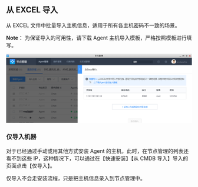## 从 EXCEL 导入

从 EXCEL 文件中批量导入主机信息，适用于所有各主机密码不一致的场景。

**Note：** 为保证导入的可用性，请下载 Agent 主机导入模板，严格按照模板进行填写。

![405127](../assets/agent0/image-20190915215405127.png)



### 仅导入机器

对于已经通过手动或用其他方式安装 Agent 的主机，此时，在节点管理的列表还看不到这些 IP，这种情况下，可以通过在【快速安装】【从 CMDB 导入】导入的页面点击【仅导入】。

仅导入不会走安装流程，只是把主机信息录入到节点管理中。